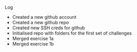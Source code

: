 Log
- Created a new github account
- Created a new github repo
- Created new SSH creds for github
- Initialised repo with folders for the first set of challenges
- Merged exercise 1a
- Merged exercise 1b
